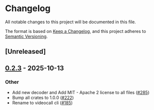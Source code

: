 # Changelog

All notable changes to this project will be documented in this file.

The format is based on [Keep a Changelog](https://keepachangelog.com/en/1.0.0/),
and this project adheres to [Semantic Versioning](https://semver.org/spec/v2.0.0.html).

## [Unreleased]

## [0.2.3](https://github.com/security-union/videocall-rs/compare/videocall-nokhwa-bindings-macos-v0.2.2...videocall-nokhwa-bindings-macos-v0.2.3) - 2025-10-13

### Other

- Add new decoder and Add MIT - Apache 2 license to all files ([#285](https://github.com/security-union/videocall-rs/pull/285))
- Bump all crates to 1.0.0 ([#222](https://github.com/security-union/videocall-rs/pull/222))
- Rename to videocall cli ([#185](https://github.com/security-union/videocall-rs/pull/185))
